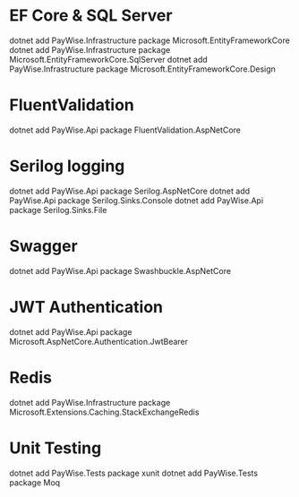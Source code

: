 # EF Core & SQL Server
dotnet add PayWise.Infrastructure package Microsoft.EntityFrameworkCore
dotnet add PayWise.Infrastructure package Microsoft.EntityFrameworkCore.SqlServer
dotnet add PayWise.Infrastructure package Microsoft.EntityFrameworkCore.Design

# FluentValidation
dotnet add PayWise.Api package FluentValidation.AspNetCore

# Serilog logging
dotnet add PayWise.Api package Serilog.AspNetCore
dotnet add PayWise.Api package Serilog.Sinks.Console
dotnet add PayWise.Api package Serilog.Sinks.File

# Swagger
dotnet add PayWise.Api package Swashbuckle.AspNetCore

# JWT Authentication
dotnet add PayWise.Api package Microsoft.AspNetCore.Authentication.JwtBearer

# Redis
dotnet add PayWise.Infrastructure package Microsoft.Extensions.Caching.StackExchangeRedis

# Unit Testing
dotnet add PayWise.Tests package xunit
dotnet add PayWise.Tests package Moq
